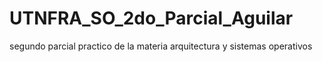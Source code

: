 # UTNFRA_SO_2do_Parcial_Aguilar
segundo parcial practico de la materia arquitectura y sistemas operativos

